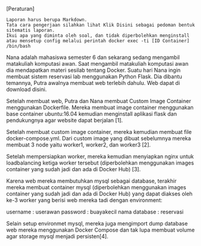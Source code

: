 [Peraturan]

    Laporan harus berupa Markdown.
    Tata cara pengerjaan silahkan lihat Klik Disini sebagai pedoman bentuk sitematis laporan.
    Ikui apa yang diminta oleh soal, dan tidak diperbolehkan menginstall atau mensetup config melalui perintah docker exec -ti [ID Container] /bin/bash

Nana adalah mahasiswa semester 6 dan sekarang sedang mengambil matakuliah komputasi awan. Saat mengambil matakuliah komputasi awan dia mendapatkan materi sesilab tentang Docker. Suatu hari Nana ingin membuat sistem reservasi lab menggunakan Python Flask. Dia dibantu temannya, Putra awalnya membuat web terlebih dahulu. Web dapat di download disini.

Setelah membuat web, Putra dan Nana membuat Custom Image Container menggunakan Dockerfile. Mereka membuat image container menggunakan base container ubuntu:16.04 kemudian menginstall aplikasi flask dan pendukungnya agar website dapat berjalan [1].

Setelah membuat custom image container, mereka kemudian membuat file docker-compose.yml. Dari custom image yang dibuat sebelumnya mereka membuat 3 node yaitu worker1, worker2, dan worker3 [2].

Setelah mempersiapkan worker, mereka kemudian menyiapkan nginx untuk loadbalancing ketiga worker tersebut (diperbolehkan menggunakan images container yang sudah jadi dan ada di Docker Hub) [3].

Karena web mereka membutuhkan mysql sebagai database, terakhir mereka membuat container mysql (diperbolehkan menggunakan images container yang sudah jadi dan ada di Docker Hub) yang dapat diakses oleh ke-3 worker yang berisi web mereka tadi dengan environment:

username : userawan
password : buayakecil
nama database : reservasi

Selain setup environmet mysql, mereka juga mengimport dump database web mereka menggunakan Docker Compose dan tak lupa membuat volume agar storage mysql menjadi persisten[4].
